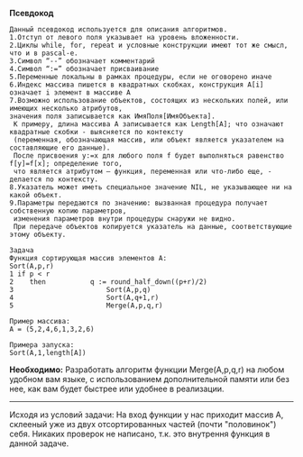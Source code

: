 **Псевдокод**

    Данный псевдокод используется для описания алгоритмов.
    1.Отступ от левого поля указывает на уровень вложенности.
    2.Циклы while, for, repeat и условные конструкции имеют тот же смысл, что и в pascal-е.
    3.Символ “--” обозначает комментарий
    4.Символ “:=” обозначает присваивание
    5.Переменные локальны в рамках процедуры, если не оговорено иначе
    6.Индекс массива пишется в квадратных скобках, конструкция A[i] означает i элемент в массиве A
    7.Возможно использование объектов, состоящих из нескольких полей, или имеющих несколько атрибутов,
    значения поля записывается как ИмяПоля[ИмяОбъекта].
     К примеру, длина массива A записывается как Length[A]; что означают квадратные скобки - выясняется по контексту 
     (переменная, обозначающая массив, или объект является указателем на составляющие его данные). 
     После присвоения y:=x для любого поля f будет выполняться равенство f[y]=f[x]; определение того, 
     что является атрибутом – функция, переменная или что-либо еще, - делается по контексту.
    8.Указатель может иметь специальное значение NIL, не указывающее ни на какой объект.
    9.Параметры передаются по значению: вызванная процедура получает собственную копию параметров,
     изменения параметров внутри процедуры снаружи не видно. 
     При передаче объектов копируется указатель на данные, соответствующие этому объекту.

    Задача
    Функция сортирующая массив элементов A:
    Sort(A,p,r) 
    1 if p < r
    2    then           q := round_half_down((p+r)/2)
    3                       Sort(A,p,q)
    4                       Sort(A,q+1,r)
    5                       Merge(A,p,q,r)

    Пример массива:
    A = (5,2,4,6,1,3,2,6)

    Примера запуска:
    Sort(A,1,length[A])
 **Необходимо:**
 Разработать алгоритм функции Merge(A,p,q,r) на любом удобном вам языке,
 с использованием дополнительной памяти или без нее, как вам будет быстрее или удобнее в реализации.
 _____________

Исходя из условий задачи:
На вход функции у нас приходит массив А, склееный уже из двух отсортированных частей (почти "половинок") себя. 
Никаких проверок не написано, т.к. это внутрення функция в данной задаче.

